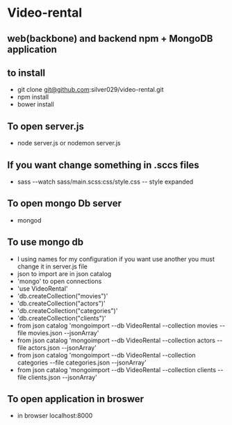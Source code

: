 Video-rental 
============

web(backbone) and backend npm + MongoDB application
---------------------------------------------------

to install
----------
- git clone git@github.com:silver029/video-rental.git
- npm install
- bower install

To open server.js
-----------------
- node server.js or nodemon server.js

If you want change something in .sccs files
-----------------------------------------
- sass --watch sass/main.scss:css/style.css -- style expanded

To open mongo Db server
-----------------------
- mongod

To use mongo db
---------------
- I using names for my configuration if you want use another you must change it in server.js file
- json to import are in json catalog
- 'mongo' to open connections
- 'use VideoRental'
- 'db.createCollection("movies")'
- 'db.createCollection("actors")'
- 'db.createCollection("categories")'
- 'db.createCollection("clients")'
- from json catalog 'mongoimport --db VideoRental --collection movies --file movies.json --jsonArray'
- from json catalog 'mongoimport --db VideoRental --collection actors --file actors.json --jsonArray'
- from json catalog 'mongoimport --db VideoRental --collection categories --file categories.json --jsonArray'
- from json catalog 'mongoimport --db VideoRental --collection clients --file clients.json --jsonArray'

To open application in broswer
------------------------------
- in browser localhost:8000
